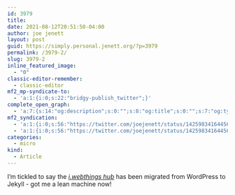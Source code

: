 ```yaml
---
id: 3979
title: 
date: 2021-08-12T20:51:50-04:00
author: joe jenett
layout: post
guid: https://simply.personal.jenett.org/?p=3979
permalink: /3979-2/
slug: 3979-2
inline_featured_image:
  - "0"
classic-editor-remember:
  - classic-editor
mf2_mp-syndicate-to:
  - 'a:1:{i:0;s:22:"bridgy-publish_twitter";}'
complete_open_graph:
  - 'a:7:{s:14:"og:description";s:0:"";s:8:"og:title";s:0:"";s:7:"og:type";s:0:"";s:12:"twitter:card";s:7:"summary";s:15:"twitter:creator";s:0:"";s:19:"twitter:description";s:0:"";s:8:"og:image";s:0:"";}'
mf2_syndication:
  - 'a:1:{i:0;s:56:"https://twitter.com/joejenett/status/1425983416445685766";}'
  - 'a:1:{i:0;s:56:"https://twitter.com/joejenett/status/1425983416445685766";}'
categories:
  - micro
kind:
  - Article
---
```

I’m tickled to say the [_i.webthings hub_](https://iwebthings.jenett.org/) has been migrated from WordPress to Jekyll - got me a lean machine now!